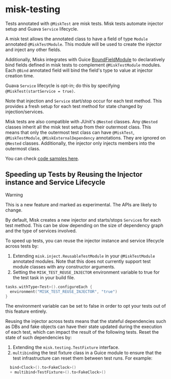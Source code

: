 # misk-testing

Tests annotated with `@MiskTest` are misk tests. Misk tests automate injector setup and Guava
`Service` lifecycle.

A misk test allows the annotated class to have a field of type `Module` annotated
`@MiskTestModule`. This module will be used to create the injector and inject any other fields.

Additionally, Misks integrates with
Guice [BoundFieldModule](https://github.com/google/guice/wiki/BoundFields#binding-fields-using-boundfieldmodule)
to declaratively bind fields defined in misk tests to complement `@MiskTestModule` modules.
Each `@Bind` annotated field will bind the field's type to value at injector creation time.

Guava `Service` lifecycle is opt-in; do this by specifying `@MiskTest(startService = true)`.

Note that injection and `Service` start/stop occur for each test method. This provides a fresh setup
for each test method for state changed by injection/services.

Misk tests are also compatible with JUnit's `@Nested` classes. Any `@Nested` classes inherit all the
misk test setup from their outermost class. This means that only the outermost test class can have
`@MiskTest`, `@MiskTestModule`, `@MiskExternalDependency` annotations. They are ignored on `@Nested`
classes. Additionally, the injector only injects members into the outermost class.

You can check [code samples here](./src/test/kotlin/misk/testing).

## Speeding up Tests by Reusing the Injector instance and Service Lifecycle

> [!WARNING]
> This is a new feature and marked as experimental. The APIs are likely to change.

By default, Misk creates a new injector and starts/stops `Service`s for each test method. This can be slow depending on the size of dependency graph and the type of services involved.

To speed up tests, you can reuse the injector instance and service lifecycle across tests by:
1. Extending `misk.inject.ReusableTestModule` in your `@MiskTestModule` annotated modules. Note that this does not currently support test module classes with any constructor arguments.
2. Setting the `MISK_TEST_REUSE_INJECTOR` environment variable to true for the test task in your build file.
```kotlin
tasks.withType<Test>().configureEach {
  environment("MISK_TEST_REUSE_INJECTOR", "true")
}
```

The environment variable can be set to false in order to opt your tests out of this feature entirely.

Reusing the injector across tests means that the stateful dependencies such as DBs and fake objects can have their state updated during the execution of each test, which can impact the result of the following tests. Reset the state of such dependencies by:
1. Extending the `misk.testing.TestFixture` interface.
2. `multibind`ing the test fixture class in a Guice module to ensure that the test infrastructure can reset them between test runs. For example:
```kotlin
  bind<Clock>().to<FakeClock>()
  + multibind<TestFixture>().to<FakeClock>()
```
